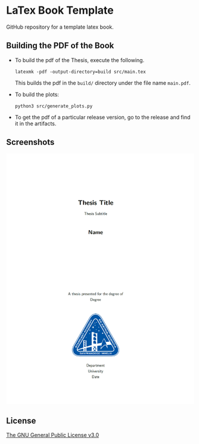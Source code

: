 # LaTex Book Template

GitHub repository for a template latex book.

## Building the PDF of the Book

- To build the pdf of the Thesis, execute the following.

    ```{bash}
    latexmk -pdf -output-directory=build src/main.tex
    ```

    This builds the pdf in the `build/` directory under the file name `main.pdf`.

- To build the plots:

    ```{bash}
    python3 src/generate_plots.py
    ```

- To get the pdf of a particular release version, go to the release and find it in the artifacts.

## Screenshots

![title page screenshot](screenshots/title_page_screenshot.png)

## License

[The GNU General Public License v3.0](https://www.gnu.org/licenses/gpl-3.0.en.html)
